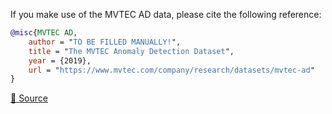 If you make use of the MVTEC AD data, please cite the following reference:

``` bibtex 
@misc{MVTEC AD,
	author = "TO BE FILLED MANUALLY!",
	title = "The MVTEC Anomaly Detection Dataset",
	year = {2019},
	url = "https://www.mvtec.com/company/research/datasets/mvtec-ad"
}
```

[🔗 Source](https://www.mvtec.com/company/research/datasets/mvtec-ad)